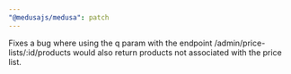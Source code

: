 ```yaml
---
"@medusajs/medusa": patch
---
```


Fixes a bug where using the q param with the endpoint /admin/price-lists/:id/products would also return products not associated with the price list.
